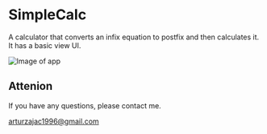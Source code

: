 # SimpleCalc

A calculator that converts an infix equation to postfix and then calculates it. It has a basic view UI.

![Image of app](https://github.com/haluwama/JavaProjects/SimpleCalc/img/screen.png)

## Attenion

If you have any questions, please contact me.

arturzajac1996@gmail.com